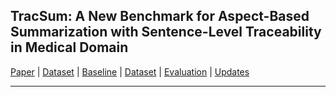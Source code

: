 ## TracSum: A New Benchmark for Aspect-Based Summarization with Sentence-Level Traceability in Medical Domain

[Paper](#) | [Dataset](#) | [Baseline](#) | [Dataset](#) | [Evaluation](#) | [Updates](#)

---